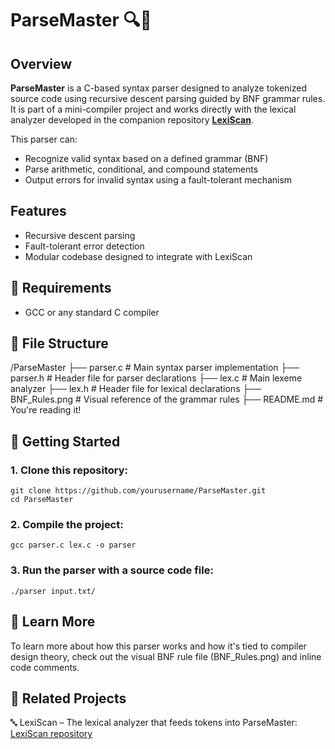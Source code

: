 # ParseMaster 🔍📜

## Overview
**ParseMaster** is a C-based syntax parser designed to analyze tokenized source code using recursive descent parsing guided by BNF grammar rules. It is part of a mini-compiler project and works directly with the lexical analyzer developed in the companion repository **[LexiScan](https://github.com/abhinavrajgupta/LexiScan)**.

This parser can:
- Recognize valid syntax based on a defined grammar (BNF)
- Parse arithmetic, conditional, and compound statements
- Output errors for invalid syntax using a fault-tolerant mechanism

## Features
- Recursive descent parsing
- Fault-tolerant error detection
- Modular codebase designed to integrate with LexiScan

## 🔧 Requirements
- GCC or any standard C compiler

## 📁 File Structure
/ParseMaster
├── parser.c # Main syntax parser implementation
├── parser.h # Header file for parser declarations
├── lex.c # Main lexeme analyzer
├── lex.h # Header file for lexical declarations
├── BNF_Rules.png # Visual reference of the grammar rules
├── README.md # You're reading it!


## 🚀 Getting Started

### 1. Clone this repository:
    git clone https://github.com/yourusername/ParseMaster.git
    cd ParseMaster


### 2. Compile the project:
    gcc parser.c lex.c -o parser

### 3. Run the parser with a source code file:
    ./parser input.txt/


## 🧠 Learn More
To learn more about how this parser works and how it's tied to compiler design theory, check out the visual BNF rule file (BNF_Rules.png) and inline code comments.


## 📎 Related Projects
🔤 LexiScan – The lexical analyzer that feeds tokens into ParseMaster: [LexiScan repository](https://github.com/abhinavrajgupta/LexiScan)



